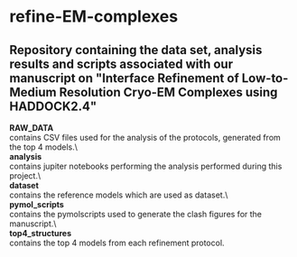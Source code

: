 # refine-EM-complexes
Repository containing the data set, analysis results and scripts associated with our manuscript on "Interface Refinement of Low-to-Medium Resolution Cryo-EM Complexes using HADDOCK2.4"
-------
**RAW_DATA**\
contains CSV files used for the analysis of the protocols, generated from the top 4 models.\ \
**analysis**\
contains jupiter notebooks performing the analysis performed during this project.\ \
**dataset**\
contains the reference models which are used as dataset.\ \
**pymol_scripts**\
contains the pymolscripts used to generate the clash figures for the manuscript.\ \
**top4_structures**\
contains the top 4 models from each refinement protocol.
